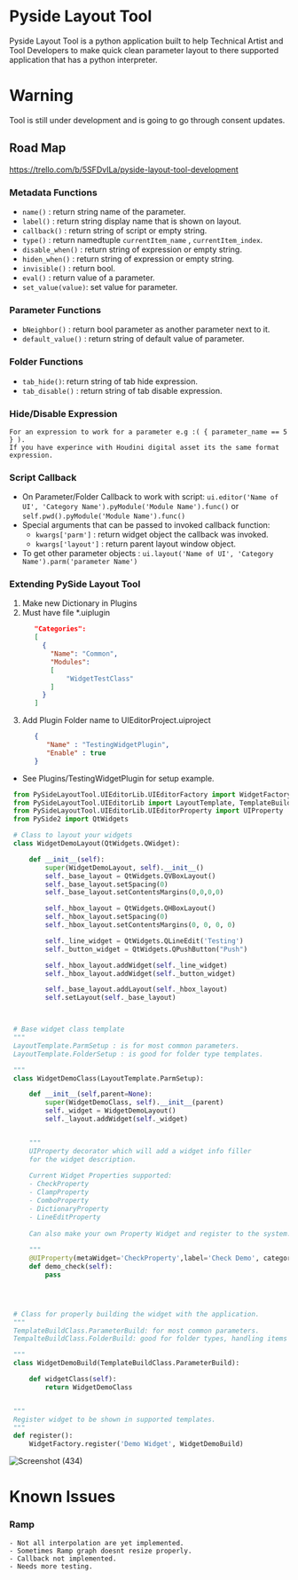 # Pyside Layout Tool

Pyside Layout Tool is a python application built to help Technical Artist and Tool Developers to make quick clean 
parameter layout to there supported application that has a python interpreter.

# Warning
  Tool is still under development and is going to go through consent updates.
  
  ## Road Map
   https://trello.com/b/5SFDvILa/pyside-layout-tool-development
  
  ### Metadata Functions
   
   - ```name()``` : return string name of the parameter.
   - ```label()``` : return string display name that is shown on layout.
   - ```callback()``` : return string of script or empty string.
   - ```type()``` : return namedtuple ```currentItem_name``` , ```currentItem_index```.
   - ```disable_when()``` : return string of expression or empty string.
   - ```hiden_when()``` : return string of expression or empty string.
   - ```invisible()``` : return bool.
   - ```eval()``` : return value of a parameter.
   - ```set_value(value)```: set value for parameter.
   
 ### Parameter Functions
  
   - ```bNeighbor()``` : return bool parameter as another parameter next to it.
   - ```default_value()``` : return string of default value of parameter.
  
  ### Folder Functions
  
   - ```tab_hide()```: return string of tab hide expression.
   - ```tab_disable()``` : return string of tab disable expression.

  ### Hide/Disable Expression
    For an expression to work for a parameter e.g :( { parameter_name == 5 } ).
    If you have experince with Houdini digital asset its the same format expression.
    
  ### Script Callback
     
   - On Parameter/Folder Callback to work with script: ```ui.editor('Name of UI', 'Category Name').pyModule('Module Name').func()``` or
     ```self.pwd().pyModule('Module Name').func()```
   - Special arguments that can be passed to invoked callback function:
      - ```kwargs['parm']``` : return widget object the callback was invoked.
      - ```kwargs['layout']``` : return parent layout window object.
   - To get other parameter objects : ```ui.layout('Name of UI', 'Category Name').parm('parameter Name')```
   

 ### Extending PySide Layout Tool
   1. Make new Dictionary in Plugins
   2. Must have file *.uiplugin
      ```json
         "Categories":
         [
           {
             "Name": "Common",
             "Modules":
             [
                 "WidgetTestClass"
             ]
           }
         ]
      ```
   4. Add Plugin Folder name to UIEditorProject.uiproject
      ```json
         {
            "Name" : "TestingWidgetPlugin",
            "Enable" : true
         }
      ```
   - See Plugins/TestingWidgetPlugin for setup example.
  
   ```python
    from PySideLayoutTool.UIEditorLib.UIEditorFactory import WidgetFactory
    from PySideLayoutTool.UIEditorLib import LayoutTemplate, TemplateBuildClass
    from PySideLayoutTool.UIEditorLib.UIEditorProperty import UIProperty
    from PySide2 import QtWidgets

    # Class to layout your widgets
    class WidgetDemoLayout(QtWidgets.QWidget):

        def __init__(self):
            super(WidgetDemoLayout, self).__init__()
            self._base_layout = QtWidgets.QVBoxLayout()
            self._base_layout.setSpacing(0)
            self._base_layout.setContentsMargins(0,0,0,0)

            self._hbox_layout = QtWidgets.QHBoxLayout()
            self._hbox_layout.setSpacing(0)
            self._hbox_layout.setContentsMargins(0, 0, 0, 0)

            self._line_widget = QtWidgets.QLineEdit('Testing')
            self._button_widget = QtWidgets.QPushButton("Push")

            self._hbox_layout.addWidget(self._line_widget)
            self._hbox_layout.addWidget(self._button_widget)

            self._base_layout.addLayout(self._hbox_layout)
            self.setLayout(self._base_layout)



    # Base widget class template
    """
    LayoutTemplate.ParmSetup : is for most common parameters.
    LayoutTemplate.FolderSetup : is good for folder type templates.

    """
    class WidgetDemoClass(LayoutTemplate.ParmSetup):

        def __init__(self,parent=None):
            super(WidgetDemoClass, self).__init__(parent)
            self._widget = WidgetDemoLayout()
            self._layout.addWidget(self._widget)


        """
        UIProperty decorator which will add a widget info filler
        for the widget description.
        
        Current Widget Properties supported:
        - CheckProperty
        - ClampProperty
        - ComboProperty
        - DictionaryProperty
        - LineEditProperty
        
        Can also make your own Property Widget and register to the system.
        
        """
        @UIProperty(metaWidget='CheckProperty',label='Check Demo', category='Solo')
        def demo_check(self):
            pass




    # Class for properly building the widget with the application.
    """
    TemplateBuildClass.ParameterBuild: for most common parameters.
    TempalteBuildClass.FolderBuild: good for folder types, handling items within items

    """
    class WidgetDemoBuild(TemplateBuildClass.ParameterBuild):

        def widgetClass(self):
            return WidgetDemoClass


    """
    Register widget to be shown in supported templates.
    """
    def register():
        WidgetFactory.register('Demo Widget', WidgetDemoBuild)
   ```
  ![Screenshot (434)](https://user-images.githubusercontent.com/19835724/166815862-54a6afee-ef4d-4fe3-8d63-4d20d2cd9d22.png)

# Known Issues 
    
  ### Ramp
    - Not all interpolation are yet implemented.
    - Sometimes Ramp graph doesnt resize properly.
    - Callback not implemented.
    - Needs more testing.
